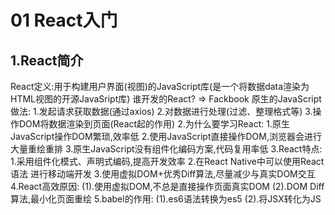 # 01 React入门
## 1.React简介
React定义:用于构建用户界面(视图)的JavaScript库(是一个将数据data渲染为HTML视图的开源JavaSript库)
谁开发的React? => Fackbook
原生的JavaScript做法:
  1.发起请求获取数据(通过axios)
  2.对数据进行处理(过滤、整理格式等)
  3.操作DOM将数据渲染到页面(React起的作用)
2.为什么要学习React:
1.原生JavaScript操作DOM繁琐,效率低
2.使用JavaScript直接操作DOM,浏览器会进行大量重绘重排
3.原生JavaScript没有组件化编码方案,代码复用率低
3.React特点:
1.采用组件化模式、声明式编码,提高开发效率
2.在React Native中可以使用React语法 进行移动端开发
3.使用虚拟DOM+优秀Diff算法,尽量减少与真实DOM交互
4.React高效原因:
(1).使用虚拟DOM,不总是直接操作页面真实DOM
(2).DOM Diff算法,最小化页面重绘
5.babel的作用:
(1).es6语法转换为es5
(2).将JSX转化为JS
